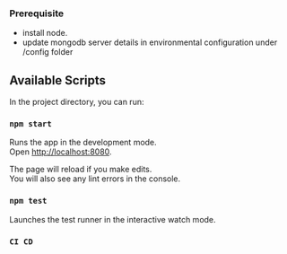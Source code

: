 ### Prerequisite
  - install node.
  - update mongodb server details in environmental configuration under /config folder

## Available Scripts

In the project directory, you can run:

### `npm start`

Runs the app in the development mode.<br>
Open [http://localhost:8080](http://localhost:8080).

The page will reload if you make edits.<br>
You will also see any lint errors in the console.

### `npm test`

Launches the test runner in the interactive watch mode.

### `CI CD`
